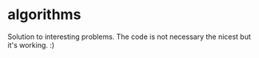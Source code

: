 # algorithms
Solution to interesting problems. The code is not necessary the nicest but it's working. :)
